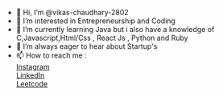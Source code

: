 - 👋 Hi, I’m @vikas-chaudhary-2802
- 👀 I’m interested in Entrepreneurship and Coding
- 🌱 I’m currently learning Java but i also have a knowledge of C,Javascript,Html/Css , React Js , Python and Ruby
- 💞️ I’m always eager to hear about Startup's
- 📫 How to reach me : <br>
<a href="https://www.instagram.com/_vikaschaudhary_001/"> Instagram </a><br>
<a href="https://www.linkedin.com/in/vikas-chaudhary-8b6318289/"> LinkedIn </a><br>
<a href="https://leetcode.com/VikasChaudhary_28/"> Leetcode </a>

<!---
vikas-chaudhary-2802/vikas-chaudhary-2802 is a ✨ special ✨ repository because its `README.md` (this file) appears on your GitHub profile.
You can click the Preview link to take a look at your changes.
--->

